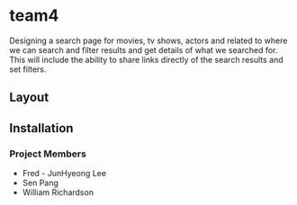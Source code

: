 # team4
Designing a search page for movies, tv shows, actors and related to where we can search and filter results and get details of what we searched for. This will include the ability to share links directly of the search results and set filters.

## Layout


## Installation

### Project Members
* Fred - JunHyeong Lee
* Sen Pang
* William Richardson
